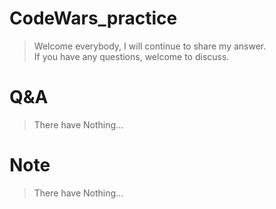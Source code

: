 # CodeWars_practice
>  Welcome everybody, I will continue to share my answer.  
>  If you have any questions, welcome to discuss.  
  
# Q&A  
>  There have Nothing...  
  
# Note
>  There have Nothing...  
